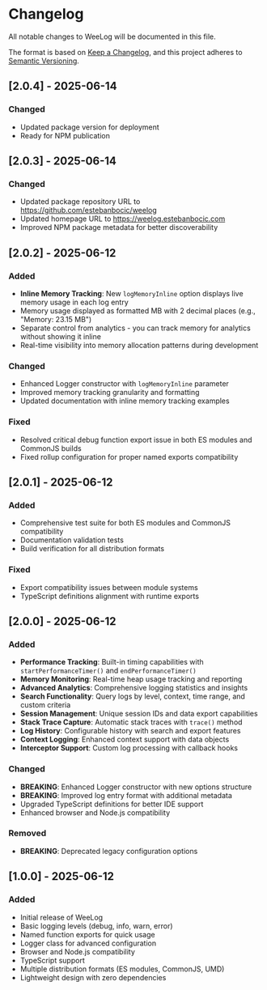 # Changelog

All notable changes to WeeLog will be documented in this file.

The format is based on [Keep a Changelog](https://keepachangelog.com/en/1.0.0/),
and this project adheres to [Semantic Versioning](https://semver.org/spec/v2.0.0.html).

## [2.0.4] - 2025-06-14

### Changed
- Updated package version for deployment
- Ready for NPM publication

## [2.0.3] - 2025-06-14

### Changed
- Updated package repository URL to https://github.com/estebanbocic/weelog
- Updated homepage URL to https://weelog.estebanbocic.com
- Improved NPM package metadata for better discoverability

## [2.0.2] - 2025-06-12

### Added
- **Inline Memory Tracking**: New `logMemoryInline` option displays live memory usage in each log entry
- Memory usage displayed as formatted MB with 2 decimal places (e.g., "Memory: 23.15 MB")
- Separate control from analytics - you can track memory for analytics without showing it inline
- Real-time visibility into memory allocation patterns during development

### Changed
- Enhanced Logger constructor with `logMemoryInline` parameter
- Improved memory tracking granularity and formatting
- Updated documentation with inline memory tracking examples

### Fixed
- Resolved critical debug function export issue in both ES modules and CommonJS builds
- Fixed rollup configuration for proper named exports compatibility

## [2.0.1] - 2025-06-12

### Added
- Comprehensive test suite for both ES modules and CommonJS compatibility
- Documentation validation tests
- Build verification for all distribution formats

### Fixed
- Export compatibility issues between module systems
- TypeScript definitions alignment with runtime exports

## [2.0.0] - 2025-06-12

### Added
- **Performance Tracking**: Built-in timing capabilities with `startPerformanceTimer()` and `endPerformanceTimer()`
- **Memory Monitoring**: Real-time heap usage tracking and reporting
- **Advanced Analytics**: Comprehensive logging statistics and insights
- **Search Functionality**: Query logs by level, context, time range, and custom criteria
- **Session Management**: Unique session IDs and data export capabilities
- **Stack Trace Capture**: Automatic stack traces with `trace()` method
- **Log History**: Configurable history with search and export features
- **Context Logging**: Enhanced context support with data objects
- **Interceptor Support**: Custom log processing with callback hooks

### Changed
- **BREAKING**: Enhanced Logger constructor with new options structure
- **BREAKING**: Improved log entry format with additional metadata
- Upgraded TypeScript definitions for better IDE support
- Enhanced browser and Node.js compatibility

### Removed
- **BREAKING**: Deprecated legacy configuration options

## [1.0.0] - 2025-06-12

### Added
- Initial release of WeeLog
- Basic logging levels (debug, info, warn, error)
- Named function exports for quick usage
- Logger class for advanced configuration
- Browser and Node.js compatibility
- TypeScript support
- Multiple distribution formats (ES modules, CommonJS, UMD)
- Lightweight design with zero dependencies